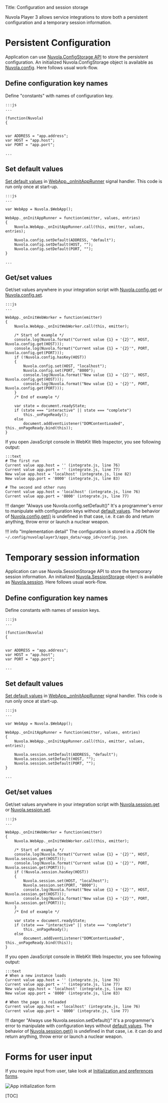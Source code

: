 Title: Configuration and session storage

Nuvola Player 3 allows service integrations to store both a persistent configuration and a temporary
session information.

Persistent Configuration
========================

Application can use [Nuvola.ConfigStorage API](apiref>Nuvola.ConfigStorage) to store the persistent
configuration. An initialized Nuvola.ConfigStorage object is available as
[Nuvola.config](apiref>Nuvola.config). Here follows usual work-flow.

Define configuration key names
------------------------------

Define "constants" with names of configuration key.
    
    :::js
    ...
    
    (function(Nuvola)
    {
    
    
    var ADDRESS = "app.address";
    var HOST = "app.host";
    var PORT = "app.port";
    
    ...

Set default values
------------------

[Set default values](apiref>Nuvola.KeyValueStorage.setDefault) in
[WebApp._onInitAppRunner](apiref>Nuvola.WebApp._onInitAppRunner) signal handler. This code is run
only once at start-up.

    :::js
    ...
    
    var WebApp = Nuvola.$WebApp();
    
    WebApp._onInitAppRunner = function(emitter, values, entries)
    {
        Nuvola.WebApp._onInitAppRunner.call(this, emitter, values, entries);
        
        Nuvola.config.setDefault(ADDRESS, "default");
        Nuvola.config.setDefault(HOST, "");
        Nuvola.config.setDefault(PORT, "");
    }
    
    ...

Get/set values
--------------

Get/set values anywhere in your integration script with
[Nuvola.config.get](apiref>Nuvola.KeyValueStorage.get) or
[Nuvola.config.set](apiref>Nuvola.KeyValueStorage.set).
    
    :::js
    ...

    WebApp._onInitWebWorker = function(emitter)
    {
        Nuvola.WebApp._onInitWebWorker.call(this, emitter);
        
        /* Start of example */
        console.log(Nuvola.format("Current value {1} = '{2}'", HOST, Nuvola.config.get(HOST)));
        console.log(Nuvola.format("Current value {1} = '{2}'", PORT, Nuvola.config.get(PORT)));
        if (!Nuvola.config.hasKey(HOST))
        {
            Nuvola.config.set(HOST, "localhost");
            Nuvola.config.set(PORT, "8000");
            console.log(Nuvola.format("New value {1} = '{2}'", HOST, Nuvola.config.get(HOST)));
            console.log(Nuvola.format("New value {1} = '{2}'", PORT, Nuvola.config.get(PORT)));
        }
        /* End of example */
        
        var state = document.readyState;
        if (state === "interactive" || state === "complete")
            this._onPageReady();
        else
            document.addEventListener("DOMContentLoaded", this._onPageReady.bind(this));
    }

If you open JavaScript console in WebKit Web Inspector, you see following output:

    :::text
    # The first run
    Current value app.host = '' (integrate.js, line 76)
    Current value app.port = '' (integrate.js, line 77)
    New value app.host = 'localhost' (integrate.js, line 82)
    New value app.port = '8000' (integrate.js, line 83)
    
    # The second and other runs
    Current value app.host = 'localhost' (integrate.js, line 76)
    Current value app.port = '8000' (integrate.js, line 77)

!!! danger "Always use Nuvola.config.setDefault()"
    It's a programmer's error to manipulate with configuration keys without
    [default values](apiref>Nuvola.KeyValueStorage.setDefault).  The behavior of
    [Nuvola.config.get()](apiref>Nuvola.KeyValueStorage.get) is undefined in that case,
    i.e. it can do and return anything, throw error or launch a nuclear weapon.

!!! info "Implementation detail"
    The configuration is stored in a JSON file
    `` ~/.config/nuvolaplayer3/apps_data/<app_id>/config.json``.

Temporary session information
=============================

Application can use Nuvola.SessionStorage API to store the temporary session information. An
initialized [Nuvola.SessionStorage](apiref>Nuvola.SessionStorage) object is available as
[Nuvola.session](apiref>Nuvola.session). Here follows usual work-flow.

Define configuration key names
------------------------------

Define constants with names of session keys.
    
    :::js
    ...
    
    (function(Nuvola)
    {
    
    
    var ADDRESS = "app.address";
    var HOST = "app.host";
    var PORT = "app.port";
    
    ...

Set default values
------------------

[Set default values](apiref>Nuvola.KeyValueStorage.setDefault) in
[WebApp._onInitAppRunner](apiref>Nuvola.WebApp._onInitAppRunner) signal handler. This code is run
only once at start-up.

    :::js
    ...
    
    var WebApp = Nuvola.$WebApp();
    
    WebApp._onInitAppRunner = function(emitter, values, entries)
    {
        Nuvola.WebApp._onInitAppRunner.call(this, emitter, values, entries);
        
        Nuvola.session.setDefault(ADDRESS, "default");
        Nuvola.session.setDefault(HOST, "");
        Nuvola.session.setDefault(PORT, "");
    }
    
    ...

Get/set values
--------------

Get/set values anywhere in your integration script with
[Nuvola.session.get](apiref>Nuvola.KeyValueStorage.get) or
[Nuvola.session.set](apiref>Nuvola.KeyValueStorage.set).
    
    :::js
    ...

    WebApp._onInitWebWorker = function(emitter)
    {
        Nuvola.WebApp._onInitWebWorker.call(this, emitter);
        
        /* Start of example */
        console.log(Nuvola.format("Current value {1} = '{2}'", HOST, Nuvola.session.get(HOST)));
        console.log(Nuvola.format("Current value {1} = '{2}'", PORT, Nuvola.session.get(PORT)));
        if (!Nuvola.session.hasKey(HOST))
        {
            Nuvola.session.set(HOST, "localhost");
            Nuvola.session.set(PORT, "8000");
            console.log(Nuvola.format("New value {1} = '{2}'", HOST, Nuvola.session.get(HOST)));
            console.log(Nuvola.format("New value {1} = '{2}'", PORT, Nuvola.session.get(PORT)));
        }
        /* End of example */
        
        var state = document.readyState;
        if (state === "interactive" || state === "complete")
            this._onPageReady();
        else
            document.addEventListener("DOMContentLoaded", this._onPageReady.bind(this));
    }

If you open JavaScript console in WebKit Web Inspector, you see following output:

    :::text
    # When a new instance loads
    Current value app.host = '' (integrate.js, line 76)
    Current value app.port = '' (integrate.js, line 77)
    New value app.host = 'localhost' (integrate.js, line 82)
    New value app.port = '8000' (integrate.js, line 83)
    
    # When the page is reloaded
    Current value app.host = 'localhost' (integrate.js, line 76)
    Current value app.port = '8000' (integrate.js, line 77)

!!! danger "Always use Nuvola.session.setDefault()"
    It's a programmer's error to manipulate with configuration keys without
    [default values](apiref>Nuvola.KeyValueStorage.setDefault). The behavior of
    [Nuvola.session.get()](apiref>Nuvola.KeyValueStorage.get) is undefined in that case,
    i.e. it can do and return anything, throw error or launch a nuclear weapon.

Forms for user input
====================

If you require input from user, take look at
[Initialization and preferences forms]({filename}initialization-and-preferences-forms.md).

![App initialization form]({filename}/images/guide/form_fields_example.png)


[TOC]
